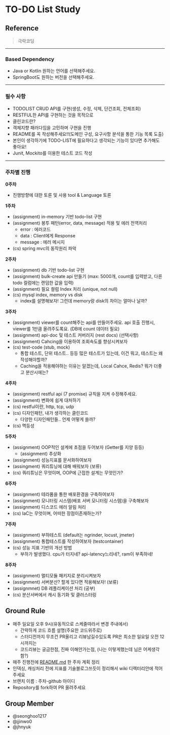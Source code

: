# TO-DO List Study

## Reference

> 극락코딩
> 

---

### Based Dependency

- Java or Kotlin 원하는 언어를 선택해주세요.
- SpringBoot도 원하는 버전을 선택해주세요.

---

### 필수 사항

- TODOLIST CRUD API를 구현(생성, 수정, 삭제, 단건조회, 전체조회)
- RESTFUL한 API를 구현하는 것을 목적으로
- 클린코드란?
- 객체지향 패러다임을 고민하며 구현을 진행
- README를 꼭 작성해주세요!!(도메인 구성, 요구사항 분석을 통한 기능 목록 도출)
- 본인이 생각하기에 TODO-LIST에 필요하다고 생각되는 기능이 있다면 추가해도 좋아요!
- Junit, Mockito를 이용한 테스트 코드 작성

---

### 주차별 진행

**0주차**

- 진행방향에 대한 토론 및 사용 tool & Language 토론

**1주차**

- (assignment) in-memory 기반 todo-list 구현
- (assignment) 봉투 패턴(error, data, message) 적용 및 에러 전역처리
    - error : 에러코드
    - data : Client에게 Response
    - message : 에러 메시지
- (cs) spring mvc의 동작원리 파악

**2주차**

- (assignment) db 기반 todo-list 구현
- (assignment) bulk-create api 만들기 (max: 5000개, count를 입력받고, 다른 todo 컬럼에는 랜덤한 값을 입력)
- (assignment) 필요 컬럼 Index 처리 (unique, not null)
- (cs) mysql index, memory vs disk
    - index를 설명해보자! 그런데 memory랑 disk의 차이는 얼마나 날까?

**3주차**

- (assignment) viewer를 count해주는 api를 만들어주세요. api 호출 진행시, viewer를 1만큼 올려주도록요. (DB에 count 데이터 필요)
- (assignment) api-doc 및 테스트 커버러지 (rest docs) (선택사항)
- (assignment) Cahcing을 이용하여 조회속도를 향상시켜보자
- (cs) test-code (stub, mock)
    - 통합 테스트, 단위 테스트.. 등등 많은 테스트가 있는데, 이건 뭐고, 테스트는 왜 작성해야할까?
    - Caching을 적용해야하는 이유는 알겠는데, Local Cahce, Redis? 뭐가 더좋고 분산시에는?

**4주차**

- (assignment) restful api (7 promise) 규칙을 지켜 수정해주세요.
- (assignment) 변화에 쉽게 대처하기
- (cs) restful이란, http, tcp, udp
- (cs) 디자인패턴, 내가 생각하는 클린코드
    - 다양한 디자인패턴들.. 언제 어떻게 쓸까?
- (cs) 멱등성

**5주차**

- (assignment) OOP적인 설계에 초점을 두어보자 (Getter를 지양 등등)
    - (assignment) 추상화
- (assignment) 성능지표를 문서화하여보자
- (assingment) 쿼리튜닝에 대해 배워보자 (보류)
- (cs) 쿼리튜닝은 무엇이며, OOP에 근접한 설계는 무엇인가?

**6주차**

- (assignment) 테라폼을 통한 배포환경을 구축하여보자
- (assignment) 모니터링 시스템(배포 서버 모니터링 시스템)을 구축해보자
- (assignment) 디스코드 에러 알림 처리
- (cs) IaC는 무엇이며, 어떠한 장점이존재하는가?

**7주차**

- (assignment) 부하테스트 (default는 ngrinder, locust, jmeter)
- (assignment) 통합테스트를 작성하여보자 (testcontainer)
- (cs) 성능 지표 기반의 개선 방법
    - 부하가 발생했다. cpu가 터지네? api-latency느리네?, ram이 부족하네!

**8주차**

- (assignment) 멀티모듈 패키지로 분리시켜보자
- (assignment) 서버분산? 할게 있다면 적용해보자! (보류)
- (assignmnet) DB 레플리케이션 처리 (공부)
- (cs) 분산서버에서 캐시 동기화 및 클러스터링

## Ground Rule

- 매주 일요일 오후 9시(유동적으로 스케줄따라서 변경 주내에서)
    - 간략하게 코드 흐름 설명(주요한 코드위주로)
    - 스터디전까지 무조건 PR올리고 리뷰남길수있도록 PR은 최소한 일요일 오전 12시까지는
    - 코드리뷰는 궁금한점, 진짜 이해안가는점, (나는 이렇게했는데 님은 어케생각함?)
- 매주 진행전에 [README.md](http://README.md) 한 주차 계획 정리
- 인덱싱, 캐싱처리 전에 지표를 기술블로그쓰듯이 정리해서 wiki 디렉터리안에 적어주세요
- 브랜치 이름 : 주차-github 아이디
- Repository를 fork하여 PR 올려주세요

## Group Member

- @seonghoo1217
- @jjinwo0
- @jhnyuk
